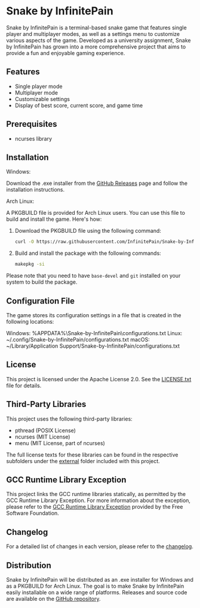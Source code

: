 # Snake by InfinitePain

Snake by InfinitePain is a terminal-based snake game that features single player and multiplayer modes, as well as a settings menu to customize various aspects of the game. Developed as a university assignment, Snake by InfinitePain has grown into a more comprehensive project that aims to provide a fun and enjoyable gaming experience.

## Features

- Single player mode
- Multiplayer mode
- Customizable settings
- Display of best score, current score, and game time

## Prerequisites

- ncurses library

## Installation

Windows:

Download the .exe installer from the [GitHub Releases](https://github.com/InfinitePain/snake-by-infinitepain/releases) page and follow the installation instructions.

Arch Linux:

A PKGBUILD file is provided for Arch Linux users. You can use this file to build and install the game. Here's how:

1. Download the PKGBUILD file using the following command:

    ```bash
    curl -O https://raw.githubusercontent.com/InfinitePain/Snake-by-InfinitePain/main/Installers/arch_linux/PKGBUILD
    ```

2. Build and install the package with the following commands:

    ```bash
    makepkg -si
    ```

Please note that you need to have `base-devel` and `git` installed on your system to build the package.

## Configuration File

The game stores its configuration settings in a file that is created in the following locations:

Windows: %APPDATA%\Snake-by-InfinitePain\configurations.txt
Linux: ~/.config/Snake-by-InfinitePain/configurations.txt
macOS: ~/Library/Application Support/Snake-by-InfinitePain/configurations.txt

## License

This project is licensed under the Apache License 2.0. See the [LICENSE.txt](LICENSE.txt) file for details.

## Third-Party Libraries

This project uses the following third-party libraries:

- pthread (POSIX License)
- ncurses (MIT License)
- menu (MIT License, part of ncurses)

The full license texts for these libraries can be found in the respective subfolders under the [external](external) folder included with this project.

## GCC Runtime Library Exception

This project links the GCC runtime libraries statically, as permitted by the GCC Runtime Library Exception. For more information about the exception, please refer to the [GCC Runtime Library Exception](https://www.gnu.org/licenses/gcc-exception-3.1.en.html) provided by the Free Software Foundation.

## Changelog

For a detailed list of changes in each version, please refer to the [changelog](changelog.md).

## Distribution

Snake by InfinitePain will be distributed as an .exe installer for Windows and as a PKGBUILD for Arch Linux. The goal is to make Snake by InfinitePain easily installable on a wide range of platforms. Releases and source code are available on the [GitHub repository](https://github.com/InfinitePain/snake-by-infinitepain).
